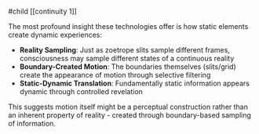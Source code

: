 #child [[continuity 1]]

The most profound insight these technologies offer is how static elements create dynamic experiences:

- **Reality Sampling**: Just as zoetrope slits sample different frames, consciousness may sample different states of a continuous reality
- **Boundary-Created Motion**: The boundaries themselves (slits/grid) create the appearance of motion through selective filtering
- **Static-Dynamic Translation**: Fundamentally static information appears dynamic through controlled revelation

This suggests motion itself might be a perceptual construction rather than an inherent property of reality - created through boundary-based sampling of information.